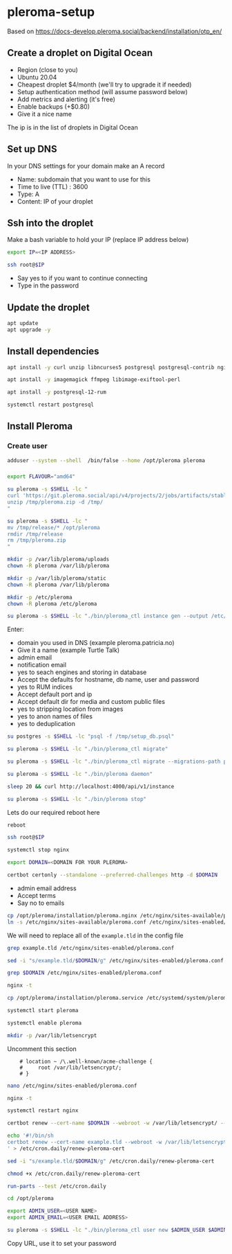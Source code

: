 # pleroma-setup

Based on https://docs-develop.pleroma.social/backend/installation/otp_en/

## Create a droplet on Digital Ocean

* Region (close to you)
* Ubuntu 20.04
* Cheapest droplet $4/month (we'll try to upgrade it if needed)
* Setup authentication method (will assume password below)
* Add metrics and alerting (it's free)
* Enable backups (+$0.80)
* Give it a nice name

The ip is in the list of droplets in Digital Ocean

## Set up DNS

In your DNS settings for your domain make an A record

* Name: subdomain that you want to use for this
* Time to live (TTL) : 3600
* Type: A
* Content: IP of your droplet

## Ssh into the droplet

Make a bash variable to hold your IP (replace IP address below)

~~~bash
export IP=<IP ADDRESS>
~~~

~~~bash
ssh root@$IP
~~~

* Say yes to if you want to continue connecting
* Type in the password

## Update the droplet

~~~bash
apt update
apt upgrade -y
~~~

## Install dependencies

~~~bash
apt install -y curl unzip libncurses5 postgresql postgresql-contrib nginx certbot libmagic-dev
~~~

~~~bash
apt install -y imagemagick ffmpeg libimage-exiftool-perl
~~~

~~~bash
apt install -y postgresql-12-rum
~~~

~~~bash
systemctl restart postgresql
~~~

## Install Pleroma

### Create user

~~~bash
adduser --system --shell  /bin/false --home /opt/pleroma pleroma
~~~

### 

~~~bash
export FLAVOUR="amd64"
~~~

~~~bash
su pleroma -s $SHELL -lc "
curl 'https://git.pleroma.social/api/v4/projects/2/jobs/artifacts/stable/download?job=$FLAVOUR' -o /tmp/pleroma.zip
unzip /tmp/pleroma.zip -d /tmp/
"
~~~

~~~bash
su pleroma -s $SHELL -lc "
mv /tmp/release/* /opt/pleroma
rmdir /tmp/release
rm /tmp/pleroma.zip
"
~~~

~~~bash
mkdir -p /var/lib/pleroma/uploads
chown -R pleroma /var/lib/pleroma
~~~

~~~bash
mkdir -p /var/lib/pleroma/static
chown -R pleroma /var/lib/pleroma
~~~

~~~bash
mkdir -p /etc/pleroma
chown -R pleroma /etc/pleroma
~~~

~~~bash
su pleroma -s $SHELL -lc "./bin/pleroma_ctl instance gen --output /etc/pleroma/config.exs --output-psql /tmp/setup_db.psql"
~~~

Enter:
* domain you used in DNS (example pleroma.patricia.no)
* Give it a name (example Turtle Talk)
* admin email
* notification email
* yes to seach engines and storing in database
* Accept the defaults for hostname, db name, user and password
* yes to RUM indices
* Accept default port and ip
* Accept default dir for media and custom public files
* yes to stripping location from images
* yes to anon names of files
* yes to deduplication

~~~bash
su postgres -s $SHELL -lc "psql -f /tmp/setup_db.psql"
~~~

~~~bash
su pleroma -s $SHELL -lc "./bin/pleroma_ctl migrate"
~~~

~~~bash
su pleroma -s $SHELL -lc "./bin/pleroma_ctl migrate --migrations-path priv/repo/optional_migrations/rum_indexing/"
~~~

~~~bash
su pleroma -s $SHELL -lc "./bin/pleroma daemon"
~~~

~~~bash
sleep 20 && curl http://localhost:4000/api/v1/instance
~~~

~~~bash
su pleroma -s $SHELL -lc "./bin/pleroma stop"
~~~

Lets do our required reboot here

~~~bash
reboot
~~~

~~~bash
ssh root@$IP
~~~

~~~bash
systemctl stop nginx
~~~

~~~bash
export DOMAIN=<DOMAIN FOR YOUR PLEROMA>
~~~

~~~bash
certbot certonly --standalone --preferred-challenges http -d $DOMAIN
~~~

* admin email address
* Accept terms
* Say no to emails

~~~bash
cp /opt/pleroma/installation/pleroma.nginx /etc/nginx/sites-available/pleroma.conf
ln -s /etc/nginx/sites-available/pleroma.conf /etc/nginx/sites-enabled/pleroma.conf
~~~

We will need to replace all of the `example.tld` in the config file

~~~bash
grep example.tld /etc/nginx/sites-enabled/pleroma.conf
~~~

~~~bash
sed -i "s/example.tld/$DOMAIN/g" /etc/nginx/sites-enabled/pleroma.conf 
~~~

~~~bash
grep $DOMAIN /etc/nginx/sites-enabled/pleroma.conf
~~~

~~~bash
nginx -t
~~~

~~~bash
cp /opt/pleroma/installation/pleroma.service /etc/systemd/system/pleroma.service
~~~

~~~bash
systemctl start pleroma
~~~

~~~bash
systemctl enable pleroma
~~~

~~~bash
mkdir -p /var/lib/letsencrypt
~~~

Uncomment this section

~~~
    # location ~ /\.well-known/acme-challenge {
    #     root /var/lib/letsencrypt/;
    # }
~~~

~~~bash
nano /etc/nginx/sites-enabled/pleroma.conf
~~~

~~~bash
nginx -t
~~~

~~~bash
systemctl restart nginx
~~~

~~~bash
certbot renew --cert-name $DOMAIN --webroot -w /var/lib/letsencrypt/ --dry-run --post-hook 'systemctl reload nginx'
~~~

~~~bash
echo '#!/bin/sh
certbot renew --cert-name example.tld --webroot -w /var/lib/letsencrypt/ --post-hook "systemctl reload nginx"
' > /etc/cron.daily/renew-pleroma-cert
~~~

~~~bash
sed -i "s/example.tld/$DOMAIN/g" /etc/cron.daily/renew-pleroma-cert
~~~

~~~bash
chmod +x /etc/cron.daily/renew-pleroma-cert
~~~

~~~bash
run-parts --test /etc/cron.daily
~~~

~~~bash
cd /opt/pleroma
~~~

~~~bash
export ADMIN_USER=<USER NAME>
export ADMIN_EMAIL=<USER EMAIL ADDRESS>
~~~

~~~bash
su pleroma -s $SHELL -lc "./bin/pleroma_ctl user new $ADMIN_USER $ADMIN_EMAIL --admin"
~~~

Copy URL, use it to set your password
